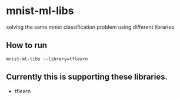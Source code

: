 # mnist-ml-libs
solving the same mnist classification problem using different libraries

## How to run
```
mnist-ml-libs --library=tflearn
```

## Currently this is supporting these libraries.
* tflearn
